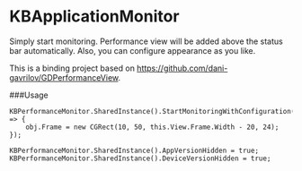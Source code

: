 # KBApplicationMonitor

Simply start monitoring. Performance view will be added above the status bar automatically. Also, you can configure appearance as you like.

This is a binding project based on https://github.com/dani-gavrilov/GDPerformanceView.

###Usage

```
KBPerformanceMonitor.SharedInstance().StartMonitoringWithConfiguration((obj) => {
	obj.Frame = new CGRect(10, 50, this.View.Frame.Width - 20, 24);
});

KBPerformanceMonitor.SharedInstance().AppVersionHidden = true;
KBPerformanceMonitor.SharedInstance().DeviceVersionHidden = true;
```
